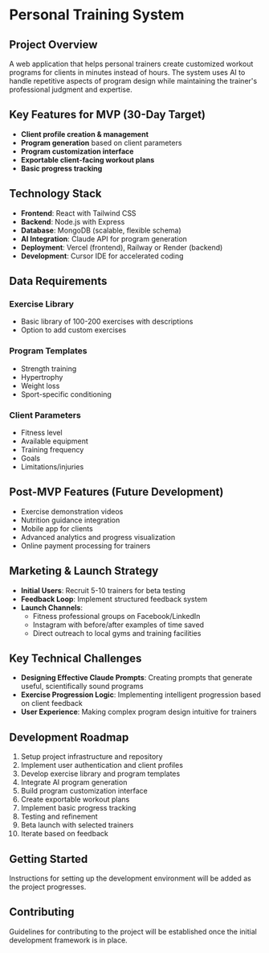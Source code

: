 # Personal Training System

## Project Overview
A web application that helps personal trainers create customized workout programs for clients in minutes instead of hours. The system uses AI to handle repetitive aspects of program design while maintaining the trainer's professional judgment and expertise.

## Key Features for MVP (30-Day Target)

- **Client profile creation & management**
- **Program generation** based on client parameters
- **Program customization interface**
- **Exportable client-facing workout plans**
- **Basic progress tracking**

## Technology Stack

- **Frontend**: React with Tailwind CSS
- **Backend**: Node.js with Express
- **Database**: MongoDB (scalable, flexible schema)
- **AI Integration**: Claude API for program generation
- **Deployment**: Vercel (frontend), Railway or Render (backend)
- **Development**: Cursor IDE for accelerated coding

## Data Requirements

### Exercise Library
- Basic library of 100-200 exercises with descriptions
- Option to add custom exercises

### Program Templates
- Strength training
- Hypertrophy
- Weight loss
- Sport-specific conditioning

### Client Parameters
- Fitness level
- Available equipment
- Training frequency
- Goals
- Limitations/injuries

## Post-MVP Features (Future Development)

- Exercise demonstration videos
- Nutrition guidance integration
- Mobile app for clients
- Advanced analytics and progress visualization
- Online payment processing for trainers

## Marketing & Launch Strategy

- **Initial Users**: Recruit 5-10 trainers for beta testing
- **Feedback Loop**: Implement structured feedback system
- **Launch Channels**:
  - Fitness professional groups on Facebook/LinkedIn
  - Instagram with before/after examples of time saved
  - Direct outreach to local gyms and training facilities

## Key Technical Challenges

- **Designing Effective Claude Prompts**: Creating prompts that generate useful, scientifically sound programs
- **Exercise Progression Logic**: Implementing intelligent progression based on client feedback
- **User Experience**: Making complex program design intuitive for trainers

## Development Roadmap

1. Setup project infrastructure and repository
2. Implement user authentication and client profiles
3. Develop exercise library and program templates
4. Integrate AI program generation
5. Build program customization interface
6. Create exportable workout plans
7. Implement basic progress tracking
8. Testing and refinement
9. Beta launch with selected trainers
10. Iterate based on feedback

## Getting Started

Instructions for setting up the development environment will be added as the project progresses.

## Contributing

Guidelines for contributing to the project will be established once the initial development framework is in place.